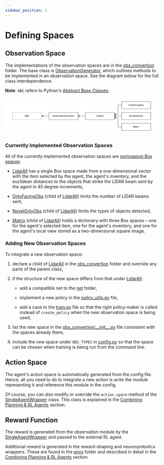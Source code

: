 ```yaml
---
sidebar_position: 1
---
```


# Defining Spaces

## Observation Space

The implementations of the observation spaces are in the [obs_convertion](https://github.com/tufts-ai-robotics-group/NovelGym/tree/main/obs_convertion) folder. The base class is [ObservationGenerator](https://github.com/tufts-ai-robotics-group/NovelGym/blob/main/obs_convertion/base.py), which outlines methods to be implemented in an observation space. See the diagram below for the full class interdependence.

**Note**: `ABC` refers to Python's [Abstract Base Classes](https://docs.python.org/3.8/library/abc.html).

![Observations](img/Observations.drawio.png)

### Currently Implemented Observation Spaces

All of the currently implemented observation spaces are [gymnasium Box spaces](https://gymnasium.farama.org/api/spaces/):

+ [LidarAll](https://github.com/tufts-ai-robotics-group/NovelGym/blob/main/obs_convertion/lidar_all.py) has a single Box space made from a one-dimensional vector with the item selected by the agent, the agent's inventory, and the euclidean distances to the objects that strike the LiDAR beam sent by the agent in 45 degree increments,

+ [OnlyFacingObs](https://github.com/tufts-ai-robotics-group/NovelGym/blob/main/obs_convertion/only_facing.py) (child of [LidarAll](https://github.com/tufts-ai-robotics-group/NovelGym/blob/main/obs_convertion/lidar_all.py)) limits the number of LiDAR beams sent,

+ [NovelOnlyObs](https://github.com/tufts-ai-robotics-group/NovelGym/blob/main/obs_convertion/only_hinted.py) (child of [LidarAll](https://github.com/tufts-ai-robotics-group/NovelGym/blob/main/obs_convertion/lidar_all.py)) limits the types of objects detected,

+ [Matrix](https://github.com/tufts-ai-robotics-group/NovelGym/blob/main/obs_convertion/matrix.py) (child of [LidarAll](https://github.com/tufts-ai-robotics-group/NovelGym/blob/main/obs_convertion/lidar_all.py)) holds a dictionary with three Box spaces – one for the agent's selected item, one for the agent's inventory, and one for the agent's local view stored as a two-dimensional square image.

### Adding New Observation Spaces

To integrate a new observation space:

1. declare a child of [LidarAll](https://github.com/tufts-ai-robotics-group/NovelGym/blob/main/obs_convertion/lidar_all.py) in the [obs_convertion](https://github.com/tufts-ai-robotics-group/NovelGym/tree/main/obs_convertion) folder and override any parts of the parent class,

1. if the structure of the new space differs from that under [LidarAll](https://github.com/tufts-ai-robotics-group/NovelGym/blob/main/obs_convertion/lidar_all.py):

    + add a compatible net to the [net](https://github.com/tufts-ai-robotics-group/NovelGym/tree/main/net) folder,

    + implement a new policy in the [policy_utils.py](https://github.com/tufts-ai-robotics-group/NovelGym/blob/main/policy_utils.py) file,

    + add a case to the [train.py](https://github.com/tufts-ai-robotics-group/NovelGym/blob/main/train.py) file so that the right policy-maker is called instead of `create_policy` when the new observation space is being used,

1. list the new space in the [obs_convertion/\_\_init\_\_.py](https://github.com/tufts-ai-robotics-group/NovelGym/blob/main/obs_convertion/__init__.py) file consistent with the spaces already there,

1. include the new space under `OBS_TYPES` in [config.py](https://github.com/tufts-ai-robotics-group/NovelGym/blob/36f78f5e25475a43a8a83627939a5744d0a42c0c/config.py) so that the space can be chosen when training is being run from the command line.

## Action Space

The agent's action space is automatically generated from the config file. Hence, all you need to do to integrate a new action is write the module representing it and reference this module in the config.

Of course, you can also modify or override the `action_space` method of the [SingleAgentWrapper](https://github.com/tufts-ai-robotics-group/NovelGym/blob/main/envs/single_agent_standard.py) class. This class is explained in the [Combining Planning & RL Agents](combining) section.

## Reward Function

The reward is generated from the observation module by the [SingleAgentWrapper](https://github.com/tufts-ai-robotics-group/NovelGym/blob/36f78f5e25475a43a8a83627939a5744d0a42c0c/envs/single_agent_standard.py) and passed to the external RL agent.

Additional reward is generated in the reward-shaping and neurosymbolics wrappers. These are found in the [envs](https://github.com/tufts-ai-robotics-group/NovelGym/tree/main/envs) folder and described in detail in the [Combining Planning & RL Agents](combining) section.

